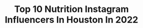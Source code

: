 ---
title: Top 10 Nutrition Instagram Influencers In Houston In 2022
description: >-
  Find top nutrition Instagram influencers in Houston in 2022. Most popular hashtags: #fitness #gymmotivation #fitnessmotivation #houston.
platform: Instagram
hits: 24
text_top: Analyze the most popular Instagram accounts on inBeat.
text_bottom: Our search engine aggregates 24 Instagram influencers like this in Houston, United States for you to pitch.
profiles:
  - username: "tastewithtee"
    fullname: >-
      Chommy Tee | 🇱🇦 Food Blogger
    bio: >-
      📍Houston, Dallas, Austin ⭐️ @bestfoodhouston (CL) ⭐️ @chowdownhtown1 (Founder) ⭐️ @yelp (Elite ‘20) 📧 DM/Email for Collabs!
    location: "United States"
    followers: 3477
    engagement: 1342
    commentsToLikes: 0.494682
    id: ck9h9tmem9x5s0j783hxik53j
    verified: false
    hashtags: "#shotoftheday, #supportlocal, #glutenfree, #htxfoodie"
  - username: "brianna_elizabeth21"
    fullname: >-
      •𝙱 𝚁 𝙸 𝙰 𝙽 𝙽 𝙰    𝙶 𝙰 𝚁 𝙲 𝙸 𝙰•
    bio: >-
      Be the light ✨ fitness nutrition and lifestyle Houston 📍
    location: "United States"
    followers: 30597
    engagement: 1219
    commentsToLikes: 0.029354
    id: ckap3s4if4bpu0i78rtvjny60
    verified: false
    hashtags: "#explore, #fitnessjourney, #fitness, #fitnessmotivation"
  - username: "sarahherse"
    fullname: >-
      Sarah Herse
    bio: >-
      💎 WBFF Pro 💪🏻Online Fitness Coaching ‼️ Website, e-books & more 👇🏻
    location: "United States"
    followers: 14933
    engagement: 926
    commentsToLikes: 0.085758
    id: ck9wczfjkdcjs0j78agoweeym
    verified: false
    hashtags: "#crossfit, #wbff2020, #fitnessphotography, #teamprophysique"
  - username: "stacieluraann"
    fullname: >-
      S T A C I E✨
    bio: >-
      ✖️Nursing Student ✖️BS in Psychology ✖️Registered Behavior Technician ✖️NSCA Certified Personal Trainer
    location: "United States"
    followers: 8322
    engagement: 608
    commentsToLikes: 0.056338
    id: ck5zzx2oecki80i14353h17t2
    verified: false
    hashtags: "#motivation, #fitgirl, #fitlife, #highbeauty"
  - username: "jstkara"
    fullname: >-
      Kara Garcia
    bio: >-
      ʜᴏᴜꜱᴛᴏɴ ᴛx📍|ʟᴅꜱ | ᴅ&ᴄ 68:6 | ᴛᴡɪɴɴɪɴɢ ♡ @kyygirl | ɪ ʜᴇʟᴘ ᴘᴇᴏᴘʟᴇ with ᴛʜᴇɪʀ ɢᴜᴛ ʜᴇᴀʟᴛʜ. ᴍᴇssᴀɢᴇ ᴍᴇ ʏᴏᴜʀ ǫᴜᴇsᴛɪᴏɴs
    location: "United States"
    followers: 17273
    engagement: 429
    commentsToLikes: 0.039752
    id: ck9wdhrhlfos80j78d9hg42cu
    verified: false
    hashtags: "#texan, #bossup, #smallbusiness, #eatclean"
  - username: "jeffrorad"
    fullname: >-
      Jeffrey Louis | Bboy Jeffro
    bio: >-
      💪🏾 @fitbreakgym ⚡️RAD Crew 🔋 @monsterenergy Athlete 🚀Houston Rockets Dancer 🎓University of Houston Alum
    location: "United States"
    followers: 8583
    engagement: 1426
    commentsToLikes: 0.049475
    id: ck6ugazw51y7a0j71xcal4uco
    verified: false
    hashtags: "#radydaddy, #hiphop, #hiphopdance, #houstondancers"
  - username: "lori_slayer_"
    fullname: >-
      SLAYERMADE Workout Programs
    bio: >-
      Houston •Mother •Hāfu 1:1 Personal Trainer 💛Cookie Monster’s Queen @be.empowered.nutrition @cnc.apparel SLAYER10
    location: "United States"
    followers: 218882
    engagement: 620
    commentsToLikes: 0.020576
    id: ck8t1pbbswiyb0j78qofx489x
    verified: false
    hashtags: "#familyiseverything"
  - username: "ijanelleg"
    fullname: >-
      C H A N E L
    bio: >-
      FITNESS | BEAUTY | LIFESTYLE ★ Dalton, Ga ✈️ Houston, Tx ★ @shopijanelleg Bands & Lashes out now! ★ @blessedprotein/@ehplabs “CHANELBP” for 10% off💗
    location: "United States"
    followers: 3882
    engagement: 2784
    commentsToLikes: 0.030487
    id: ckaozk7etm8rr0i78gf4zqsnr
    verified: false
    hashtags: "#motivation, #selflove, #glutes, #goals"
  - username: "lisamsanders"
    fullname: >-
      Lisa Marie Sanders
    bio: >-
      #IFBBPRO #REALTOR #ARMY & AF #veteran #executiveprotection Ex-LEO, 50+ yrs old BHRC Ambassador Sandersbhrch2020 ProSport Nutrition Ambassador
    location: "United States"
    followers: 40157
    engagement: 279
    commentsToLikes: 0.024408
    id: ckap3j5ko37pl0i78h7pg4w53
    verified: false
    hashtags: "#texas, #love, #ifbbpro, #fbf"
  - username: "holisticb_ing"
    fullname: >-
      Blake Houston
    bio: >-
      🔹️Freedom, movement, Meditation, nutrition 🔹️Personal trainer 🔹️HLC1 holistic lifestyle coach 🔹️Lifestyle & Fashion model
    location: "United States"
    followers: 24657
    engagement: 367
    commentsToLikes: 0.034904
    id: ck5pvx18bk1eq0i11trvjurjt
    verified: false
    hashtags: "#holistichealth, #consistency, #aperturetalent, #movementculture"
---